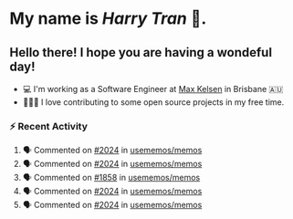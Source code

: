 #  My name is  *Harry Tran* 👋.
## Hello there! I hope you are having a wondeful day! 

- 💻 I'm working as a Software Engineer at [Max Kelsen](https://maxkelsen.com/) in Brisbane 🇦🇺
- 👨🏻‍💻 I love contributing to some open source projects in my free time.

### :zap: Recent Activity
<!--START_SECTION:activity-->
1. 🗣 Commented on [#2024](https://github.com/usememos/memos/issues/2024#issuecomment-1652833262) in [usememos/memos](https://github.com/usememos/memos)
2. 🗣 Commented on [#2024](https://github.com/usememos/memos/issues/2024#issuecomment-1652678896) in [usememos/memos](https://github.com/usememos/memos)
3. 🗣 Commented on [#1858](https://github.com/usememos/memos/issues/1858#issuecomment-1651402020) in [usememos/memos](https://github.com/usememos/memos)
4. 🗣 Commented on [#2024](https://github.com/usememos/memos/issues/2024#issuecomment-1650932007) in [usememos/memos](https://github.com/usememos/memos)
5. 🗣 Commented on [#2024](https://github.com/usememos/memos/issues/2024#issuecomment-1650920441) in [usememos/memos](https://github.com/usememos/memos)
<!--END_SECTION:activity-->

<!--

Here are some ideas to get you started:

- 🔭 I’m currently working on ...
- 🌱 I’m currently learning ...
- 👯 I’m looking to collaborate on ...
- 🤔 I’m looking for help with ...
- 💬 Ask me about ...
- 📫 How to reach me: ...
- 😄 Pronouns: ...
- ⚡ Fun fact: ...
# title 1
## title 2
### title 3
#### title 4
##### title 5
###### title 6

Text that is **bold**, *italic* and ~~strikethrough~~

* [ ] Item 2
   * [x] Sub Item 2b
* [ ] Item 1

1. Item 1
   1. Item 1
1. Item 2

| Column 1 | Column 2 | Column 3 |
| :--- | :---: | ---: |
| Row 1a | Row 1b | Row 1c |
| Row 2a | Row 2b | Row 2c |

This is a [link](https://mlh.io)

this is inline `code`, here is a block of code below 👇

```ts
const name: string = 'Eddie Jaoude';

// log name
console.log(name);
```

> I am a quote to give context

I am normal text talking about the above quote ☝️ 
-->
